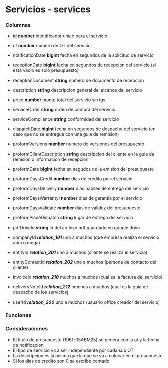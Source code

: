 # Servicios - services
### Columnas
- id **number** identificador unico para el servicio
- ot **number** numero de OT del servicio
- notificationDate **bigInt** fecha en segundos de la solicitud de servicio
- receptionDate **bigInt** fecha en segundos de recepcion del servicio (si esta vacio es solo presupuesto)
- receptionDocument **string** numero de documento de recepcion
- description **string** descripcion general del alcance del servicio
- price **number** monto total del servicio sin igv
- serviceOrder **string** orden de compra del servicio
- serviceCompliance **string** conformidad del servicio
- dispatchDate **bigInt** fecha en segundos de despacho del servicio (en caso que no se entregue con una guia de remision)
- proformVersions **number** numero de versiones del presupuesto
- proformClientDescription **string** descripcion del cliente en la guia de remision o informacion de recepcion
- proformDate **bigInt** fecha en segudos de la emision del presupuesto
- proformDaysCredit **number** dias de credito por el servicio
- proformDaysDelivery **number** dias habiles de entrega del servicio
- proformDaysWarrantyl **number** dias de garantia por el servicio
- proformDaysValidate **number** dias de validez del presupuesto
- proformPlaceDispatch **string** lugar de entrega del servicio
- pdfDriveId **string** id del archivo pdf guardado en google drive
 
- companyId ***relation_101*** uno a muchos (que empresa realiza el servicio abm o mega)
- entityId ***relation_201*** uno a muchos (cliente se realiza el servicio)
- entityContactId ***relation_202*** uno a muchos (persona de contacto del cliente)
- invoiceId ***relation_210*** muchos a muchos (cual es la factura del servicio)
- deliveryNoteId ***relation_212*** muchos a muchos (cual es la guia de despacho de los servicios)
- userId ***relation_200*** uno a muchos (usuario office creador del servicio)



### Funciones

### Consideraciones
- El titulo de presupuesto (1961-05ABM25) se genera con la ot y la fecha de notificacion
- El tipo de servicio va a ser independiente por cada sub OT
- La descripcion es la misma que la que se va a colocar en el presupuesto
- Si los dias de credito son 0 se escribe contado

